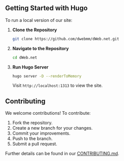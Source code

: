 ## Getting Started with Hugo

To run a local version of our site:

1. **Clone the Repository**

   ```bash
   git clone https://github.com/dwebmm/dWeb.net.git
   ```

2. **Navigate to the Repository**

   ```bash
   cd dWeb.net
   ```

3. **Run Hugo Server**

   ```bash
   hugo server -D --renderToMemory
   ```

   Visit `http://localhost:1313` to view the site.

## Contributing

We welcome contributions! To contribute:

1. Fork the repository.
2. Create a new branch for your changes.
3. Commit your improvements.
4. Push to the branch.
5. Submit a pull request.

Further details can be found in our [CONTRIBUTING.md](CONTRIBUTING.md).
